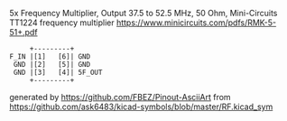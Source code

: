 5x Frequency Multiplier, Output 37.5 to 52.5 MHz, 50 Ohm, Mini-Circuits TT1224
frequency multiplier
https://www.minicircuits.com/pdfs/RMK-5-51+.pdf


	     +---------+
	F_IN |[1]   [6]| GND
	 GND |[2]   [5]| GND
	 GND |[3]   [4]| 5F_OUT
	     +---------+


generated by https://github.com/FBEZ/Pinout-AsciiArt from https://github.com/ask6483/kicad-symbols/blob/master/RF.kicad_sym